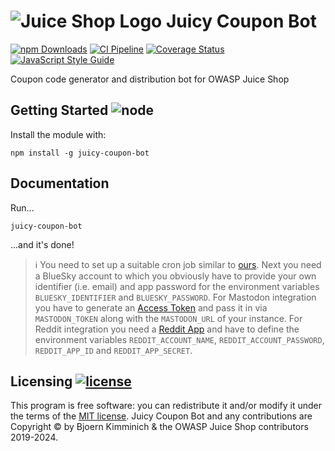 # ![Juice Shop Logo](https://raw.githubusercontent.com/juice-shop/juicy-coupon-bot/master/JuicyCouponBot_8bit_Avatar.png) Juicy Coupon Bot

[![npm Downloads](https://img.shields.io/npm/dm/juicy-coupon-bot.svg)](https://www.npmjs.com/package/juicy-coupon-bot)
[![CI Pipeline](https://github.com/juice-shop/juicy-coupon-bot/actions/workflows/ci.yml/badge.svg)](https://github.com/juice-shop/juicy-coupon-bot/actions/workflows/ci.yml)
[![Coverage Status](https://coveralls.io/repos/github/juice-shop/juicy-coupon-bot/badge.svg?branch=master)](https://coveralls.io/github/juice-shop/juicy-coupon-bot?branch=master)
[![JavaScript Style Guide](https://img.shields.io/badge/code%20style-standard-brightgreen.svg)](http://standardjs.com/)

Coupon code generator and distribution bot for OWASP Juice Shop

## Getting Started ![node](https://img.shields.io/node/v/juicy-coupon-bot.svg)

Install the module with:

```
npm install -g juicy-coupon-bot
```

## Documentation

Run...

```
juicy-coupon-bot
```

...and it's done!

> :information_source: You need to set up a suitable cron job similar to
> [ours](https://github.com/juice-shop/juicy-coupon-bot/actions?query=workflow%3A%22Monthly+Coupon+Distribution%22).
> Next you need a BlueSky account
> to which you obviously have to provide your own identifier (i.e. email) and app password for
> the environment variables `BLUESKY_IDENTIFIER` and
> `BLUESKY_PASSWORD`. For Mastodon integration you have to generate an [Access Token](https://docs.joinmastodon.org/client/authorized/) and pass it in via `MASTODON_TOKEN` along with the `MASTODON_URL` of your instance. For Reddit integration you need a [Reddit App](https://www.reddit.com/prefs/apps) and have to
> define the environment variables `REDDIT_ACCOUNT_NAME`,
> `REDDIT_ACCOUNT_PASSWORD`, `REDDIT_APP_ID` and `REDDIT_APP_SECRET`.

## Licensing [![license](https://img.shields.io/github/license/juice-shop/juicy-coupon-bot.svg)](LICENSE)

This program is free software: you can redistribute it and/or modify it
under the terms of the [MIT license](LICENSE). Juicy Coupon Bot and any
contributions are Copyright © by Bjoern Kimminich & the OWASP Juice Shop
contributors 2019-2024.
